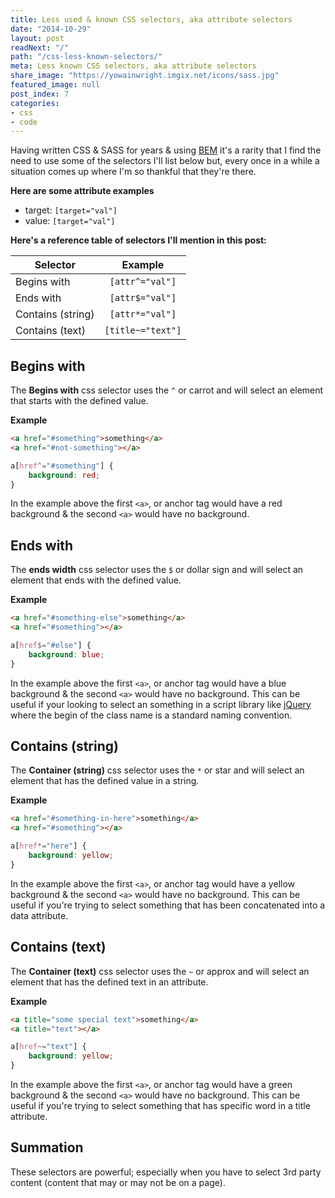 ```yaml
---
title: Less used & known CSS selectors, aka attribute selectors
date: "2014-10-29"
layout: post
readNext: "/"
path: "/css-less-known-selectors/"
meta: Less known CSS selectors, aka attribute selectors
share_image: "https://yowainwright.imgix.net/icons/sass.jpg"
featured_image: null
post_index: 7
categories:
- css
- code
---
```


Having written CSS & SASS for years & using [BEM](//csswizardry.com/2013/01/mindbemding-getting-your-head-round-bem-syntax/) it's a rarity that I find the need to use some of the selectors I'll list below but, every once in a while a situation comes up where I'm so thankful that they're there.

**Here are some attribute examples**

-  target:&nbsp;`[target="val"]`
-  value:&nbsp;`[target="val"]`

**Here's a reference table of selectors I'll mention in this post:**

| Selector | Example |
|----------|:-------------:|
| Begins with | `[attr^="val"]` |
| Ends with | `[attr$="val"]` |
| Contains (string) | `[attr*="val"]` |
| Contains (text) | `[title~="text"]` |

## Begins with

The **Begins with** css selector uses the `^` or carrot and will select an element that starts with the defined value.

**Example**
```html
<a href="#something">something</a>
<a href="#not-something"></a>
```


```css
a[href^="#something"] {
    background: red;
}
```

In the example above the first `<a>`, or anchor tag would have a red background & the second `<a>` would have no background.

## Ends with

The **ends width** css selector uses the `$` or dollar sign and will select an element that ends with the defined value.

**Example**

```html
<a href="#something-else">something</a>
<a href="#something"></a>
```

```css
a[href$="#else"] {
    background: blue;
}
```

In the example above the first `<a>`, or anchor tag would have a blue background & the second `<a>` would have no background.
This can be useful if your looking to select an something in a script library like [jQuery](http://jquery.com) where the begin of the class name is a standard naming convention.

## Contains (string)

The **Container (string)** css selector uses the `*` or star and will select an element that has the defined value in a string.

**Example**

```html
<a href="#something-in-here">something</a>
<a href="#something"></a>
```

```css
a[href*="here"] {
    background: yellow;
}
```

In the example above the first `<a>`, or anchor tag would have a yellow background & the second `<a>` would have no background. This can be useful if you're trying to select something that has been concatenated into a data attribute.

## Contains (text)

The **Container (text)** css selector uses the `~` or approx and will select an element that has the defined text in an attribute.

**Example**

```html
<a title="some special text">something</a>
<a title="text"></a>
```

```css
a[href~="text"] {
    background: yellow;
}
```

In the example above the first `<a>`, or anchor tag would have a green background & the second `<a>` would have no background.
This can be useful if you're trying to select something that has specific word in a title attribute.

## Summation

These selectors are powerful; especially when you have to select 3rd party content (content that may or may not be on a page).
